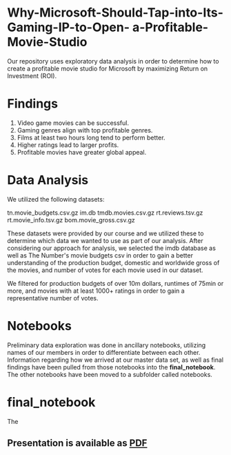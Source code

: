 # Why-Microsoft-Should-Tap-into-Its-Gaming-IP-to-Open- a-Profitable-Movie-Studio

Our repository uses exploratory data analysis in order to determine how to create a profitable movie studio for Microsoft by maximizing Return on Investment (ROI).

# Findings

1. Video game movies can be successful.
2. Gaming genres align with top profitable genres.
3. Films at least two hours long tend to perform better.
4. Higher ratings lead to larger profits.
5. Profitable movies have greater global appeal.

# Data Analysis

We utilized the following datasets:

tn.movie_budgets.csv.gz
im.db
tmdb.movies.csv.gz
rt.reviews.tsv.gz
rt.movie_info.tsv.gz
bom.movie_gross.csv.gz

These datasets were provided by our course and we utilized these to determine which data we wanted to use as part of our analysis. After considering our approach for analysis, we selected the imdb database as well as The Number's movie budgets csv in order to gain a better understanding of the production budget, domestic and worldwide gross of the movies, and number of votes for each movie used in our dataset.

We filtered for production budgets of over 10m dollars, runtimes of 75min or more, and movies with at least 1000+ ratings in order to gain a representative number of votes.

# Notebooks

Preliminary data exploration was done in ancillary notebooks, utilizing names of our members in order to differentiate between each other. Information regarding how we arrived at our master data set, as well as final findings have been pulled from those notebooks into the **final_notebook**. The other notebooks have been moved to a subfolder called notebooks.

# final_notebook

The 


## Presentation is available as [PDF](https://github.com/albertcchen/dsc-phase-1-project/blob/main/microsoftpresentation.pdf)